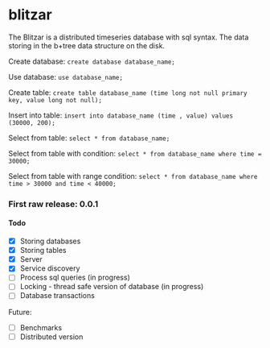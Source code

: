 # blitzar

The Blitzar is a distributed timeseries database with sql syntax. 
The data storing in the b+tree data structure on the disk. 

Create database:
```create database database_name;```

Use database:
```use database_name;```

Create table: 
```create table database_name (time long not null primary key, value long not null);```

Insert into table: 
```insert into database_name (time , value) values (30000, 200);```

Select from table: 
```select * from database_name;```

Select from table with condition: 
```select * from database_name where time = 30000;```

Select from table with range condition: 
```select * from database_name where time > 30000 and time < 40000;```

### First raw release: 0.0.1

#### Todo
- [x]  Storing databases
- [x]  Storing tables
- [x]  Server
- [x]  Service discovery
- [ ]  Process sql queries (in progress)
- [ ]  Locking - thread safe version of database (in progress)
- [ ]  Database transactions

Future:

- [ ]  Benchmarks
- [ ]  Distributed version
